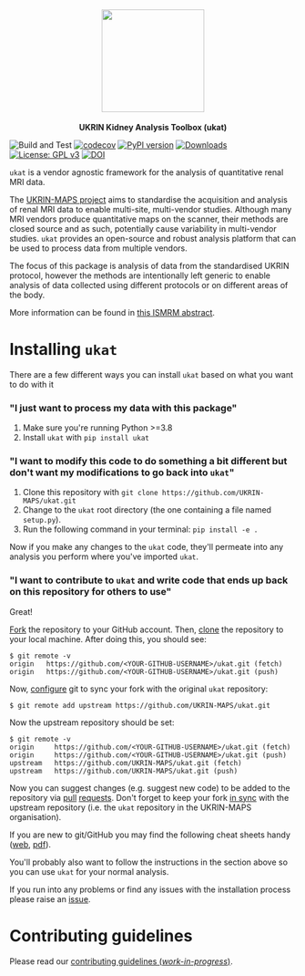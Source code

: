 <h2 align="center"><img src="https://raw.githubusercontent.com/UKRIN-MAPS/ukat/master/images/ukat_logo.png" height="180"></h2>
<p align="center"><strong>UKRIN Kidney Analysis Toolbox (ukat) </strong></p>

![Build and Test](https://github.com/UKRIN-MAPS/ukat/workflows/Build%20and%20Test/badge.svg?branch=master)
[![codecov](https://codecov.io/gh/UKRIN-MAPS/ukat/branch/master/graph/badge.svg?token=QJ9DQONJBP)](https://codecov.io/gh/UKRIN-MAPS/ukat)
[![PyPI version](https://badge.fury.io/py/ukat.svg)](https://badge.fury.io/py/ukat)
[![Downloads](https://static.pepy.tech/badge/ukat)](https://pepy.tech/project/ukat)
[![License: GPL v3](https://img.shields.io/badge/License-GPLv3-blue.svg)](https://www.gnu.org/licenses/gpl-3.0)
[![DOI](https://zenodo.org/badge/256993671.svg)](https://zenodo.org/badge/latestdoi/256993671)

`ukat` is a vendor agnostic framework for the analysis of quantitative renal MRI data. 

The [UKRIN-MAPS project](https://www.nottingham.ac.uk/research/groups/spmic/research/uk-renal-imaging-network/ukrin-maps.aspx) aims to standardise the acquisition and analysis of renal MRI data to enable multi-site, 
multi-vendor studies. 
Although many MRI vendors produce quantitative maps on the scanner, their methods are closed source and as such, 
potentially cause variability in multi-vendor studies. `ukat` provides an open-source and robust analysis platform that can be used to process data from multiple vendors. 

The focus of this package is analysis of data from the standardised UKRIN protocol, however the methods are intentionally 
left generic to enable analysis of data collected using different protocols or on different areas of the body.

More information can be found in [this ISMRM abstract](https://www.researchgate.net/publication/349830229_UKRIN_Kidney_Analysis_Toolbox_UKAT_A_Framework_for_Harmonized_Quantitative_Renal_MRI_Analysis).

# Installing `ukat`
There are a few different ways you can install `ukat` based on what you want to do with it
### "I just want to process my data with this package"
1. Make sure you're running Python >=3.8
2. Install `ukat` with `pip install ukat`

### "I want to modify this code to do something a bit different but don't want my modifications to go back into `ukat`"
1. Clone this repository with `git clone https://github.com/UKRIN-MAPS/ukat.git`
2. Change to the `ukat` root directory (the one containing a file named `setup.py`).
3. Run the following command in your terminal: `pip install -e . `

Now if you make any changes to the `ukat` code, they'll permeate into any analysis you perform where you've imported `ukat`.

### "I want to contribute to `ukat` and write code that ends up back on this repository for others to use"
Great! 

[Fork](https://help.github.com/en/github/getting-started-with-github/fork-a-repo) the repository to your GitHub account. Then, [clone](https://help.github.com/en/github/getting-started-with-github/fork-a-repo#step-2-create-a-local-clone-of-your-fork) the repository to your local machine. After doing this, you should see:

    $ git remote -v
    origin   https://github.com/<YOUR-GITHUB-USERNAME>/ukat.git (fetch)
    origin   https://github.com/<YOUR-GITHUB-USERNAME>/ukat.git (push)

Now, [configure](https://help.github.com/en/github/getting-started-with-github/fork-a-repo#step-3-configure-git-to-sync-your-fork-with-the-original-spoon-knife-repository) git to sync your fork with the original `ukat` repository:

    $ git remote add upstream https://github.com/UKRIN-MAPS/ukat.git

Now the upstream repository should be set:

    $ git remote -v
    origin     https://github.com/<YOUR-GITHUB-USERNAME>/ukat.git (fetch)
    origin     https://github.com/<YOUR-GITHUB-USERNAME>/ukat.git (push)
    upstream   https://github.com/UKRIN-MAPS/ukat.git (fetch)
    upstream   https://github.com/UKRIN-MAPS/ukat.git (push)

Now you can suggest changes (e.g. suggest new code) to be added to the repository via [pull](https://help.github.com/en/github/getting-started-with-github/github-glossary#pull-request) [requests](https://help.github.com/en/github/collaborating-with-issues-and-pull-requests/creating-a-pull-request-from-a-fork). Don't forget to keep your fork [in sync](https://help.github.com/en/github/collaborating-with-issues-and-pull-requests/syncing-a-fork) with the upstream repository (i.e. the `ukat` repository in the UKRIN-MAPS organisation).

If you are new to git/GitHub you may find the following cheat sheets handy ([web](https://github.github.com/training-kit/downloads/github-git-cheat-sheet/), [pdf](https://github.github.com/training-kit/downloads/github-git-cheat-sheet.pdf)).

You'll probably also want to follow the instructions in the section above so you can use `ukat` for your normal analysis.

If you run into any problems or find any issues with the installation process please raise an [issue](https://github.com/UKRIN-MAPS/ukat/issues).

# Contributing guidelines
Please read our [contributing guidelines (*work-in-progress*)](.github/CONTRIBUTING.md).

